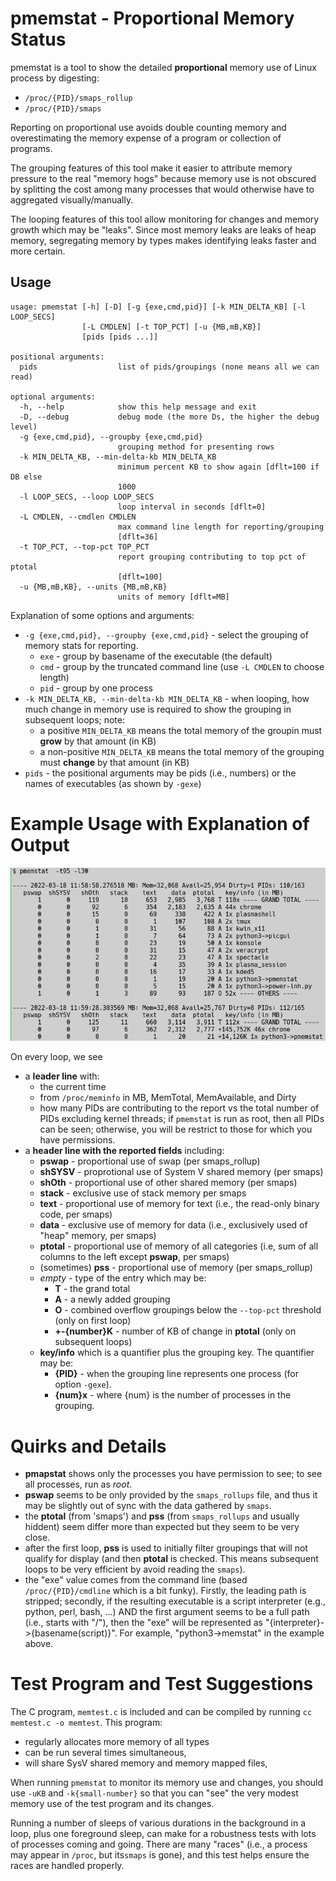 # pmemstat - Proportional Memory Status

pmemstat is a tool to show the detailed **proportional** memory use of Linux process by digesting:
* `/proc/{PID}/smaps_rollup`
* `/proc/{PID}/smaps`

Reporting on proportional use avoids double counting memory and overestimating the memory expense of a program or collection of programs.

The grouping features of this tool make it easier to attribute memory pressure to the real "memory hogs" because memory use is not obscured by splitting the cost among many processes that would otherwise have to aggregated visually/manually.

The looping features of this tool allow monitoring for changes and memory growth which may be "leaks".  Since most memory leaks are leaks of heap memory, segregating memory by types makes identifying leaks faster and more certain.

## Usage
```
usage: pmemstat [-h] [-D] [-g {exe,cmd,pid}] [-k MIN_DELTA_KB] [-l LOOP_SECS]
                [-L CMDLEN] [-t TOP_PCT] [-u {MB,mB,KB}]
                [pids [pids ...]]

positional arguments:
  pids                  list of pids/groupings (none means all we can read)

optional arguments:
  -h, --help            show this help message and exit
  -D, --debug           debug mode (the more Ds, the higher the debug level)
  -g {exe,cmd,pid}, --groupby {exe,cmd,pid}
                        grouping method for presenting rows
  -k MIN_DELTA_KB, --min-delta-kb MIN_DELTA_KB
                        minimum percent KB to show again [dflt=100 if DB else
                        1000
  -l LOOP_SECS, --loop LOOP_SECS
                        loop interval in seconds [dflt=0]
  -L CMDLEN, --cmdlen CMDLEN
                        max command line length for reporting/grouping
                        [dflt=36]
  -t TOP_PCT, --top-pct TOP_PCT
                        report grouping contributing to top pct of ptotal
                        [dflt=100]
  -u {MB,mB,KB}, --units {MB,mB,KB}
                        units of memory [dflt=MB]
```
Explanation of some options and arguments:
* `-g {exe,cmd,pid}, --groupby {exe,cmd,pid}` -  select the grouping of memory stats for reporting.
    * `exe` - group by basename of the executable (the default)
    * `cmd` - group by the truncated command line (use `-L CMDLEN` to choose length)
    * `pid` - group by one process
* `-k MIN_DELTA_KB, --min-delta-kb MIN_DELTA_KB` - when looping, how much change in memory use is required to show the grouping in subsequent loops; note:
    * a positive `MIN_DELTA_KB` means the total memory of the groupin must **grow** by that amount (in KB)
    * a non-positive `MIN_DELTA_KB` means the total memory of the grouping must **change** by that amount (in KB)
* `pids` - the positional arguments may be pids (i.e., numbers) or the names of executables (as shown by `-gexe`) 


# Example Usage with Explanation of Output
![pmemstat example](images/pmemstat_2022-03-18.png)

On every loop, we see
* a **leader line** with:
    * the current time
    * from `/proc/meminfo` in MB, MemTotal, MemAvailable, and Dirty
    * how many PIDs are contributing to the report vs the total number of PIDs excluding kernel threads; if `pmemstat` is run as root, then all  PIDs can be seen; otherwise, you will be restrict to those for which you have permissions.
* a **header line with the reported fields** including:
    * **pswap** - proportional use of swap (per smaps_rollup)
    * **shSYSV** - proprotional use of System V shared memory (per smaps)
    * **shOth** - proportional use of other shared memory (per smaps)
    * **stack** - exclusive use of stack memory per smaps
    * **text** - proportional use of memory for text (i.e., the read-only binary code, per smaps)
    * **data** - exclusive use of memory for data (i.e., exclusively used of "heap" memory, per smaps)
    * **ptotal** - proportional use of memory of all categories (i.e, sum of all columns to the left except **pswap**, per smaps)
    * (sometimes) **pss** - proportional use of memory (per smaps_rollup)
    * *empty* - type of the entry which may be:
        * **T** - the grand total
        * **A** - a newly added grouping
        * **O** - combined overflow groupings below the `--top-pct` threshold (only on first loop)
        * **+-{number}K** - number of KB of change in **ptotal** (only on subsequent loops)
    * **key/info** which is a quantifier plus the grouping key. The quantifier may be:
        * **{PID}** - when the grouping line represents one process (for option `-gexe`).
        * **{num}x** - where {num} is the number of processes in the grouping.

# Quirks and Details
* **pmapstat** shows only the processes you have permission to see; to see all processes, run as *root*.
* **pswap** seems to be only provided by the `smaps_rollups` file, and thus it may be slightly out of sync with the data gathered by `smaps`.
* the **ptotal** (from 'smaps') and **pss** (from `smaps_rollups` and usually hiddent) seem differ more than expected but they seem to be very close.
* after the first loop, **pss** is used to initially filter groupings that will not qualify for display (and then **ptotal** is checked.  This means subsequent loops to be very efficient by avoid reading the `smaps`).
* the "exe" value comes from the command line (based `/proc/{PID}/cmdline` which is a bit funky). Firstly, the leading path is stripped; secondly, if the resulting executable is a script interpreter (e.g., python, perl, bash, ...) AND the first argument seems to be a full path (i.e., starts with "/"), then the "exe" will be represented as "{interpreter}->{basename(script)}".  For example, "python3->memstat" in the example above.

# Test Program and Test Suggestions
The C program, `memtest.c` is included and can be compiled by running `cc memtest.c -o memtest`.  This program:
* regularly allocates more memory of all types
* can be run several times simultaneous,
* will share SysV shared memory and memory mapped files,

When running `pmemstat` to monitor its memory use and changes, you should use `-uKB` and `-k{small-number}` so that you can "see" the very modest memory use of the test program and its changes.

Running a number of sleeps of various durations in the background in a loop, plus one foreground sleep, can make for a robustness tests with lots of processes coming and going.  There are many "races" (i.e., a process may appear in `/proc`, but its`smaps` is gone), and this test helps ensure the races are handled properly.